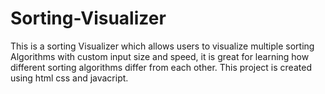 # Sorting-Visualizer
This is a sorting Visualizer which allows users to visualize multiple sorting Algorithms with custom input size and speed, it is great for learning how different sorting algorithms differ from each other. This project is created using html css and javacript. 
